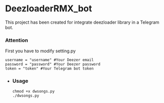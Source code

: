 # DeezloaderRMX_bot
This project has been created for integrate deezloader library in a Telegram bot.
### Attention ###
First you have to modify setting.py
```
username = "username" #Your Deezer email
password = "password" #Your Deezer password
token = "token" #Your Telegram bot token
```
* ### Usage ###
      chmod +x dwsongs.py
      ./dwsongs.py
